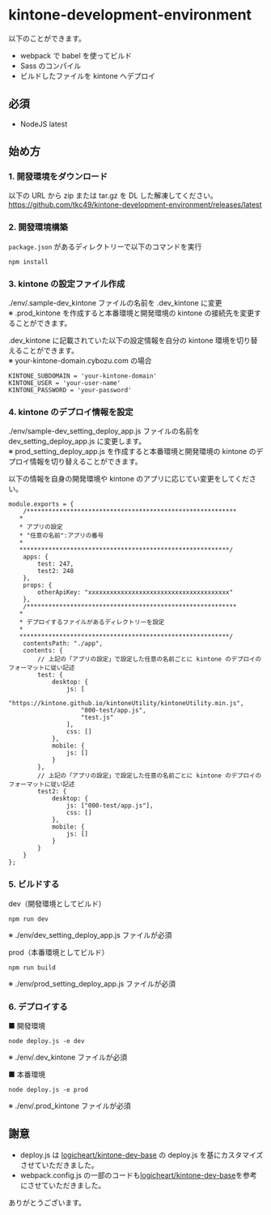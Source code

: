 # kintone-development-environment

以下のことができます。

- webpack で babel を使ってビルド
- Sass のコンパイル
- ビルドしたファイルを kintone へデプロイ

## 必須

- NodeJS latest

## 始め方

### 1. 開發環境をダウンロード

以下の URL から zip または tar.gz を DL した解凍してください。<br>
https://github.com/tkc49/kintone-development-environment/releases/latest

### 2. 開發環境構築

`package.json` があるディレクトリーで以下のコマンドを実行

`npm install`

### 3. kintone の設定ファイル作成

./env/.sample-dev_kintone ファイルの名前を .dev_kintone に変更<br>
※ .prod_kintone を作成すると本番環境と開発環境の kintone の接続先を変更することができます。

.dev_kintone に記載されていた以下の設定情報を自分の kintone 環境を切り替えることができます。<br>
※ your-kintone-domain.cybozu.com の場合

```
KINTONE_SUBDOMAIN = 'your-kintone-domain'
KINTONE_USER = 'your-user-name'
KINTONE_PASSWORD = 'your-password'
```

### 4. kintone のデプロイ情報を設定

./env/sample-dev_setting_deploy_app.js ファイルの名前を dev_setting_deploy_app.js に変更します。<br>
※ prod_setting_deploy_app.js を作成すると本番環境と開発環境の kintone のデプロイ情報を切り替えることができます。

以下の情報を自身の開発環境や kintone のアプリに応じてい変更をしてください。

```
module.exports = {
    /**********************************************************
   *
   * アプリの設定
   * "任意の名前":アプリの番号
   *
   **********************************************************/
    apps: {
        test: 247,
        test2: 248
    },
    props: {
        otherApiKey: "xxxxxxxxxxxxxxxxxxxxxxxxxxxxxxxxxxxxxxx"
    },
    /**********************************************************
   *
   * デプロイするファイルがあるディレクトリーを設定
   *
   **********************************************************/
    contentsPath: "./app",
    contents: {
    	// 上記の「アプリの設定」で設定した任意の名前ごとに kintone のデプロイのフォーマットに従い記述
        test: {
            desktop: {
                js: [
                    "https://kintone.github.io/kintoneUtility/kintoneUtility.min.js",
                    "000-test/app.js",
                    "test.js"
                ],
                css: []
            },
            mobile: {
                js: []
            }
        },
        // 上記の「アプリの設定」で設定した任意の名前ごとに kintone のデプロイのフォーマットに従い記述
        test2: {
            desktop: {
                js: ["000-test/app.js"],
                css: []
            },
            mobile: {
                js: []
            }
        }
    }
};

```

### 5. ビルドする

dev（開發環境としてビルド）

`npm run dev`

※ ./env/dev_setting_deploy_app.js ファイルが必須

prod（本番環境としてビルド）

`npm run build`

※ ./env/prod_setting_deploy_app.js ファイルが必須

### 6. デプロイする

■ 開發環境

`node deploy.js -e dev`

※ ./env/.dev_kintone ファイルが必須<br>

■ 本番環境

`node deploy.js -e prod`

※ ./env/.prod_kintone ファイルが必須<br>

## 謝意

- deploy.js は [logicheart/kintone-dev-base](https://github.com/logicheart/kintone-dev-base) の deploy.js を基にカスタマイズさせていただきました。
- webpack.config.js の一部のコードも[logicheart/kintone-dev-base](https://github.com/logicheart/kintone-dev-base)を参考にさせていただきました。

ありがとうございます。
